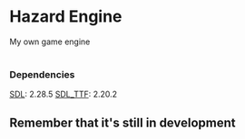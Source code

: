 # Hazard Engine

My own game engine <br>
<br>

### Dependencies
[SDL](README-SDL.md): 2.28.5
[SDL_TTF](README-SDL_TTF.md): 2.20.2

## Remember that it's still in development
